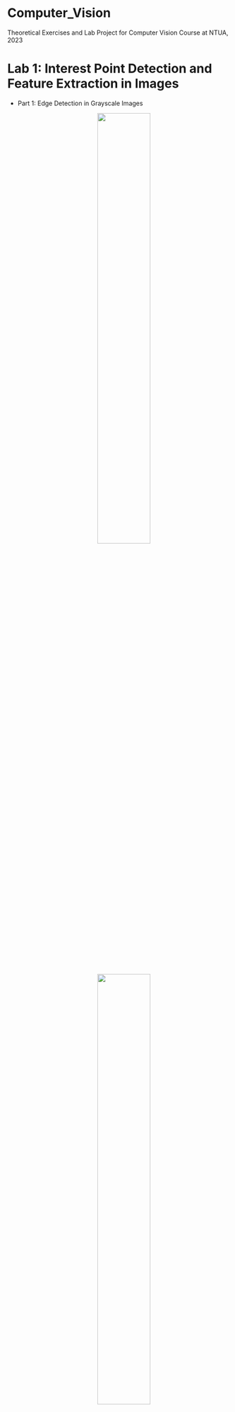 # Computer_Vision
Theoretical Exercises and Lab Project for Computer Vision Course at NTUA, 2023

# **Lab 1: Interest Point Detection and Feature Extraction in Images**
- Part 1: Edge Detection in Grayscale Images
  
  <div align="center">
    <img width = "50%" src="https://github.com/user-attachments/assets/97ff069e-84bf-4813-8b0a-aee60ec60f5e">
    <img width = "50%" src="https://github.com/user-attachments/assets/b5c3bfbe-01db-4522-9aaf-874734e3c81d">
  </div>

- Part 2: Interest Point Detection

- Part 3: Image Matching and Classification using Local Descriptors and Interest Point Detectors

# **Lab 2: Optical Flow Estimation, Feature Extraction in Videos and Image Stitching**

- Part 1: Face and Gesture Tracking using Lucas-Kanade Optical Flow Method

- Part 2: Space-Time Interest Points Detection and Feature Extraction of videos with Human Actions

- Part 3: Image Stitching
